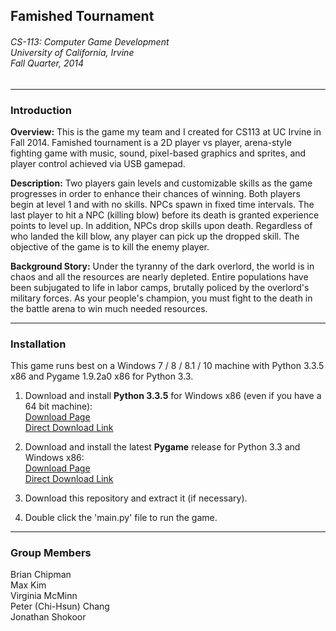 ## Famished Tournament
<h6>
CS-113: Computer Game Development<br>
University of California, Irvine<br>
Fall Quarter, 2014
</h6>

* * *

### Introduction

**Overview:** This is the game my team and I created for CS113 at UC Irvine in Fall 2014.  Famished tournament is a 2D player vs player, arena-style fighting game with music, sound, pixel-based graphics and sprites, and player control achieved via USB gamepad.

**Description:** Two players gain levels and customizable skills as the game progresses in order to enhance their chances of winning. Both players begin at level 1 and with no skills. NPCs spawn in fixed time intervals. The last player to hit a NPC (killing blow) before its death is granted experience points to level up. In addition, NPCs drop skills upon death. Regardless of who landed the kill blow, any player can pick up the dropped skill. The objective of the game is to kill the enemy player.

**Background Story:** Under the tyranny of the dark overlord, the world is in chaos and all the resources are nearly depleted.  Entire populations have been subjugated to life in labor camps, brutally policed by the overlord's military forces.  As your people's champion, you must fight to the death in the battle arena to win much needed resources.

* * *

### Installation

This game runs best on a Windows 7 / 8 / 8.1 / 10 machine with Python 3.3.5 x86 and Pygame 1.9.2a0 x86 for Python 3.3.

1. Download and install **Python 3.3.5** for Windows x86 (even if you have a 64 bit machine): <br>
    [Download Page][1] <br>
    [Direct Download Link][2]

2. Download and install the latest **Pygame** release for Python 3.3 and Windows x86: <br>
    [Download Page][3] <br>
    [Direct Download Link][4]

3. Download this repository and extract it (if necessary).

4. Double click the 'main.py' file to run the game.

* * *

### Group Members
Brian Chipman<br>
Max Kim<br>
Virginia McMinn<br>
Peter (Chi-Hsun) Chang<br>
Jonathan Shokoor

[1]: https://www.python.org/downloads/release/python-335/
[2]: http://www.python.org/ftp/python/3.3.5/python-3.3.5.msi
[3]: https://bitbucket.org/pygame/pygame/downloads
[4]: https://bitbucket.org/pygame/pygame/downloads/pygame-1.9.2a0-hg_56e0eadfc267.win32-py3.3.msi
